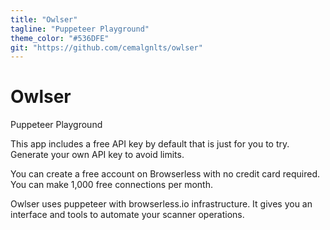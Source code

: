 ```yaml
---
title: "Owlser"
tagline: "Puppeteer Playground"
theme_color: "#536DFE"
git: "https://github.com/cemalgnlts/owlser"
---
```

# Owlser

Puppeteer Playground

This app includes a free API key by default that is just for you to try. Generate your own API key to avoid limits.

You can create a free account on Browserless with no credit card required. You can make 1,000 free connections per month.

Owlser uses puppeteer with browserless.io infrastructure. It gives you an interface and tools to automate your scanner operations.
